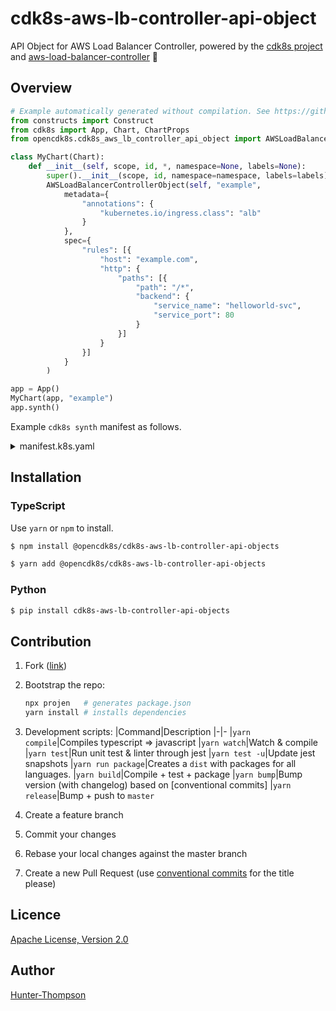 # cdk8s-aws-lb-controller-api-object

API Object for AWS Load Balancer Controller, powered by the [cdk8s project](https://cdk8s.io) and [aws-load-balancer-controller](https://github.com/kubernetes-sigs/aws-load-balancer-controller)  🚀

## Overview

```python
# Example automatically generated without compilation. See https://github.com/aws/jsii/issues/826
from constructs import Construct
from cdk8s import App, Chart, ChartProps
from opencdk8s.cdk8s_aws_lb_controller_api_object import AWSLoadBalancerControllerObject

class MyChart(Chart):
    def __init__(self, scope, id, *, namespace=None, labels=None):
        super().__init__(scope, id, namespace=namespace, labels=labels)
        AWSLoadBalancerControllerObject(self, "example",
            metadata={
                "annotations": {
                    "kubernetes.io/ingress.class": "alb"
                }
            },
            spec={
                "rules": [{
                    "host": "example.com",
                    "http": {
                        "paths": [{
                            "path": "/*",
                            "backend": {
                                "service_name": "helloworld-svc",
                                "service_port": 80
                            }
                        }]
                    }
                }]
            }
        )

app = App()
MyChart(app, "example")
app.synth()
```

Example `cdk8s synth` manifest as follows.

<details>
<summary>manifest.k8s.yaml</summary>

```yaml
apiVersion: extensions/v1beta1
kind: Ingress
metadata:
  annotations:
    kubernetes.io/ingress.class: alb
  name: example-c89c1904
spec:
  rules:
    - host: example.com
      http:
        paths:
          - backend:
              serviceName: helloworld-svc
              servicePort: 80
            path: /*


```

</details>

## Installation

### TypeScript

Use `yarn` or `npm` to install.

```sh
$ npm install @opencdk8s/cdk8s-aws-lb-controller-api-objects
```

```sh
$ yarn add @opencdk8s/cdk8s-aws-lb-controller-api-objects
```

### Python

```sh
$ pip install cdk8s-aws-lb-controller-api-objects
```

## Contribution

1. Fork ([link](https://github.com/opencdk8s/cdk8s-aws-lb-controller-api-objects/fork))
2. Bootstrap the repo:

   ```bash
   npx projen   # generates package.json
   yarn install # installs dependencies
   ```
3. Development scripts:
   |Command|Description
   |-|-
   |`yarn compile`|Compiles typescript => javascript
   |`yarn watch`|Watch & compile
   |`yarn test`|Run unit test & linter through jest
   |`yarn test -u`|Update jest snapshots
   |`yarn run package`|Creates a `dist` with packages for all languages.
   |`yarn build`|Compile + test + package
   |`yarn bump`|Bump version (with changelog) based on [conventional commits]
   |`yarn release`|Bump + push to `master`
4. Create a feature branch
5. Commit your changes
6. Rebase your local changes against the master branch
7. Create a new Pull Request (use [conventional commits](https://www.conventionalcommits.org/en/v1.0.0/) for the title please)

## Licence

[Apache License, Version 2.0](./LICENSE)

## Author

[Hunter-Thompson](https://github.com/Hunter-Thompson)
